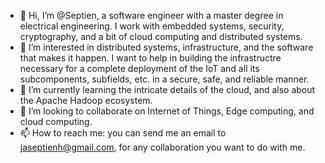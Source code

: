 - 👋 Hi, I’m @Septien, a software engineer with a master degree in electrical engineering. I work with embedded systems, security, cryptography, and a bit of cloud computing and distributed systems.
- 👀 I’m interested in distributed systems, infrastructure, and the software that makes it happen. I want to help in building the infrastructre necessary for a complete deployment of the IoT and all its subcomponents, subfields, etc. in a secure, safe, and reliable manner.
- 🌱 I’m currently learning the intricate details of the cloud, and also about the Apache Hadoop ecosystem.
- 💞️ I’m looking to collaborate on Internet of Things, Edge computing, and cloud computing.
- 📫 How to reach me: you can send me an email to jaseptienh@gmail.com, for any collaboration you want to do with me.

<!---
Septien/Septien is a ✨ special ✨ repository because its `README.md` (this file) appears on your GitHub profile.
You can click the Preview link to take a look at your changes.
--->
